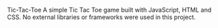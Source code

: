 Tic-Tac-Toe
A simple Tic Tac Toe game built with JavaScript, HTML and CSS. No external libraries or frameworks were used in this project.
